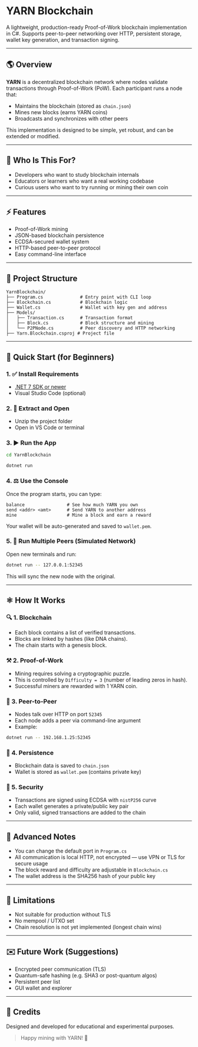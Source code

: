 # YARN Blockchain

A lightweight, production-ready Proof-of-Work blockchain implementation in C#.
Supports peer-to-peer networking over HTTP, persistent storage, wallet key generation, and transaction signing.

---

## 🌎 Overview
**YARN** is a decentralized blockchain network where nodes validate transactions through Proof-of-Work (PoW). Each participant runs a node that:
- Maintains the blockchain (stored as `chain.json`)
- Mines new blocks (earns YARN coins)
- Broadcasts and synchronizes with other peers

This implementation is designed to be simple, yet robust, and can be extended or modified.

---

## 👷 Who Is This For?
- Developers who want to study blockchain internals
- Educators or learners who want a real working codebase
- Curious users who want to try running or mining their own coin

---

## ⚡ Features
- Proof-of-Work mining
- JSON-based blockchain persistence
- ECDSA-secured wallet system
- HTTP-based peer-to-peer protocol
- Easy command-line interface

---

## 📁 Project Structure
```
YarnBlockchain/
├── Program.cs              # Entry point with CLI loop
├── Blockchain.cs           # Blockchain logic
├── Wallet.cs               # Wallet with key gen and address
├── Models/
│   ├── Transaction.cs      # Transaction format
│   ├── Block.cs            # Block structure and mining
│   └── P2PNode.cs          # Peer discovery and HTTP networking
├── Yarn.Blockchain.csproj # Project file
```

---

## 🚀 Quick Start (for Beginners)

### 1. ✅ Install Requirements
- [.NET 7 SDK or newer](https://dotnet.microsoft.com/download)
- Visual Studio Code (optional)

### 2. 📂 Extract and Open
- Unzip the project folder
- Open in VS Code or terminal

### 3. ▶️ Run the App
```bash
cd YarnBlockchain

dotnet run
```

### 4. ⚖️ Use the Console
Once the program starts, you can type:
```
balance                # See how much YARN you own
send <addr> <amt>      # Send YARN to another address
mine                   # Mine a block and earn a reward
```

Your wallet will be auto-generated and saved to `wallet.pem`.

### 5. 🚂 Run Multiple Peers (Simulated Network)
Open new terminals and run:
```bash
dotnet run -- 127.0.0.1:52345
```
This will sync the new node with the original.

---

## ⚛️ How It Works

### 🔍 1. Blockchain
- Each block contains a list of verified transactions.
- Blocks are linked by hashes (like DNA chains).
- The chain starts with a genesis block.

### ⚒️ 2. Proof-of-Work
- Mining requires solving a cryptographic puzzle.
- This is controlled by `Difficulty = 3` (number of leading zeros in hash).
- Successful miners are rewarded with 1 YARN coin.

### 👥 3. Peer-to-Peer
- Nodes talk over HTTP on port `52345`
- Each node adds a peer via command-line argument
- Example:
```bash
dotnet run -- 192.168.1.25:52345
```

### 📅 4. Persistence
- Blockchain data is saved to `chain.json`
- Wallet is stored as `wallet.pem` (contains private key)

### 💼 5. Security
- Transactions are signed using ECDSA with `nistP256` curve
- Each wallet generates a private/public key pair
- Only valid, signed transactions are added to the chain

---

## 📌 Advanced Notes
- You can change the default port in `Program.cs`
- All communication is local HTTP, not encrypted — use VPN or TLS for secure usage
- The block reward and difficulty are adjustable in `Blockchain.cs`
- The wallet address is the SHA256 hash of your public key

---

## 🚫 Limitations
- Not suitable for production without TLS
- No mempool / UTXO set
- Chain resolution is not yet implemented (longest chain wins)

---

## ✉️ Future Work (Suggestions)
- Encrypted peer communication (TLS)
- Quantum-safe hashing (e.g. SHA3 or post-quantum algos)
- Persistent peer list
- GUI wallet and explorer

---

## 🌟 Credits
Designed and developed for educational and experimental purposes.

> Happy mining with YARN! 🧶

